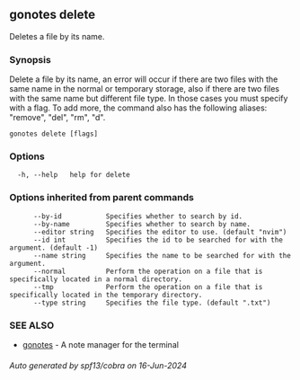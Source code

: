 ## gonotes delete

Deletes a file by its name.

### Synopsis

Delete a file by its name, an error will occur if there are two files with the same name in the normal or temporary storage, also if there are two files with the same name but different file type. In those cases you must specify with a flag.
To add more, the command also has the following aliases:
"remove", "del", "rm", "d".

```
gonotes delete [flags]
```

### Options

```
  -h, --help   help for delete
```

### Options inherited from parent commands

```
      --by-id           Specifies whether to search by id.
      --by-name         Specifies whether to search by name.
      --editor string   Specifies the editor to use. (default "nvim")
      --id int          Specifies the id to be searched for with the argument. (default -1)
      --name string     Specifies the name to be searched for with the argument.
      --normal          Perform the operation on a file that is specifically located in a normal directory.
      --tmp             Perform the operation on a file that is specifically located in the temporary directory.
      --type string     Specifies the file type. (default ".txt")
```

### SEE ALSO

* [gonotes](gonotes.md)	 - A note manager for the terminal

###### Auto generated by spf13/cobra on 16-Jun-2024
